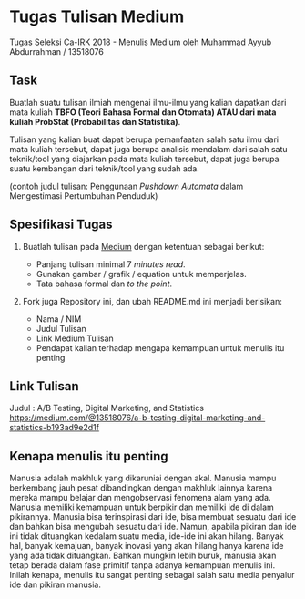 # Tugas Tulisan Medium
Tugas Seleksi Ca-IRK 2018 - Menulis Medium
oleh Muhammad Ayyub Abdurrahman / 13518076

## Task
Buatlah suatu tulisan ilmiah mengenai ilmu-ilmu yang kalian dapatkan dari mata kuliah <b>TBFO (Teori Bahasa Formal dan Otomata) ATAU dari mata kuliah ProbStat (Probabilitas dan Statistika)</b>.

Tulisan yang kalian buat dapat berupa pemanfaatan salah satu ilmu dari mata kuliah tersebut, dapat juga berupa analisis mendalam dari salah satu teknik/tool yang diajarkan pada mata kuliah tersebut, dapat juga berupa suatu kembangan dari teknik/tool yang sudah ada.

(contoh judul tulisan: Penggunaan <i>Pushdown Automata</i> dalam Mengestimasi Pertumbuhan Penduduk)

## Spesifikasi Tugas
1. Buatlah tulisan pada [Medium](https://medium.com) dengan ketentuan sebagai berikut:
    - Panjang tulisan minimal 7 <i>minutes read</i>.
    - Gunakan gambar / grafik / equation untuk memperjelas.
    - Tata bahasa formal dan <i>to the point</i>.

2. Fork juga Repository ini, dan ubah README.md ini menjadi berisikan:
    - Nama / NIM
    - Judul Tulisan
    - Link Medium Tulisan
    - Pendapat kalian terhadap mengapa kemampuan untuk menulis itu penting

## Link Tulisan
Judul : A/B Testing, Digital Marketing, and Statistics
https://medium.com/@13518076/a-b-testing-digital-marketing-and-statistics-b193ad9e2d1f

## Kenapa menulis itu penting
Manusia adalah makhluk yang dikaruniai dengan akal. Manusia mampu berkembang jauh pesat dibandingkan dengan makhluk lainnya karena mereka mampu belajar dan mengobservasi fenomena alam yang ada. Manusia memiliki kemampuan untuk berpikir dan memiliki ide di dalam pikirannya. Manusia bisa terinspirasi dari ide, bisa membuat sesuatu dari ide dan bahkan bisa mengubah sesuatu dari ide. Namun, apabila pikiran dan ide ini tidak dituangkan kedalam suatu media, ide-ide ini akan hilang. Banyak hal, banyak kemajuan, banyak inovasi yang akan hilang hanya karena ide yang ada tidak dituangkan. Bahkan mungkin lebih buruk, manusia akan tetap berada dalam fase primitif tanpa adanya kemampuan menulis ini. Inilah kenapa, menulis itu sangat penting sebagai salah satu media penyalur ide dan pikiran manusia.
